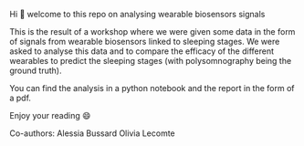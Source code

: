 Hi 👋 welcome to this repo on analysing wearable biosensors signals

This is the result of a workshop where we were given some data in the form of signals from wearable biosensors linked to sleeping stages.
We were asked to analyse this data and to compare the efficacy of the different wearables to predict the sleeping stages (with polysomnography being the ground truth).

You can find the analysis in a python notebook and the report in the form of a pdf.

Enjoy your reading 😄



Co-authors:
Alessia Bussard
Olivia Lecomte
